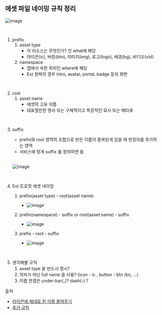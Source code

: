 ## 에셋 파일 네이밍 규칙 정리


![image](https://user-images.githubusercontent.com/20883553/170869366-78f5c6e2-01c1-4db2-87e1-7a35855a3d34.png)


<br>

1. prefix
    1. asset type
        - 이 리소스는 무엇인가? 인 what에 해당
        - 아이콘(ic), 버튼(btn), 이미지(img), 로고(logo), 배경(bg), 비디오(vid)
    2. namespace
        - 앱에서 속한 위치인 where에 해당
        - Ex) 청박의 경우 intro, avatar, portal, badge 등의 화면
        
<br>

2. root
    1. asset name
        - 에셋의 고유 이름
        - 대표할만한 명사 또는 구체적이고 특징적인 묘사 또는 메타포
        
<br>

3. suffix    
    - prefix와 root 영역의 조합으로 만든 이름이 중복된게 있을 때 한정자를 추가하는 영역
    - 서비스에 맞게 suffix 를 정의하면 됨    

    <br>
    
    ![image](https://user-images.githubusercontent.com/20883553/170871432-d98ff243-a6c5-4bcf-ba1e-c7d2fa567ed6.png)
    
<br>

4. Ex) 트로핏 에셋 네이밍
    1. prefix(asset type) - root(asset name)
        - ![image](https://user-images.githubusercontent.com/20883553/170871618-e2ab2ce8-4fd2-4965-8538-45a5ea2a6653.png)
    
    2. prefix(namespace) - suffix or root(asset name) - suffix
        - ![image](https://user-images.githubusercontent.com/20883553/170871608-c48d537c-05bf-4400-8637-2cfb2141a148.png)

    3. prefix - root - suffix
        - ![image](https://user-images.githubusercontent.com/20883553/170871747-641033c7-61c4-4396-a515-0cdcbec0155d.png)

<br>

5. 생각해볼 규칙
    1. asset type 을 반드시 명시?
    2. 약자가 아닌 full name 을 사용? (icon - ic , button - btn /bn, ...)
    3. 이름 연결은 under-bar(_)? dash(-) ?


출처
- [아이콘에 제대로 된 이름 붙여주기](https://brunch.co.kr/@pizzakim/26)
- [추가 규칙](https://minnimalism.medium.com/%EC%95%84%EC%9D%B4%EC%BD%98%EC%97%90-%EC%A0%9C%EB%8C%80%EB%A1%9C-%EB%90%9C-%EC%9D%B4%EB%A6%84-%EB%B6%99%EC%97%AC%EC%A3%BC%EA%B8%B0-%EC%A0%81%EC%9A%A9%ED%95%98%EA%B8%B0-62a46936054e)
